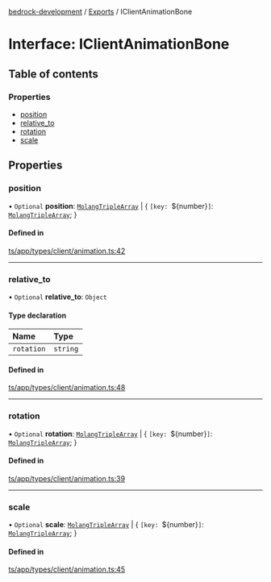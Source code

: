 [bedrock-development](../README.md) / [Exports](../modules.md) / IClientAnimationBone

# Interface: IClientAnimationBone

## Table of contents

### Properties

- [position](IClientAnimationBone.md#position)
- [relative\_to](IClientAnimationBone.md#relative_to)
- [rotation](IClientAnimationBone.md#rotation)
- [scale](IClientAnimationBone.md#scale)

## Properties

### position

• `Optional` **position**: [`MolangTripleArray`](../modules.md#molangtriplearray) \| \{ `[key: `${number}`]`: [`MolangTripleArray`](../modules.md#molangtriplearray);  }

#### Defined in

[ts/app/types/client/animation.ts:42](https://github.com/DauntlessStudio/Bedrock-Developments/blob/c7d1542/ts/app/types/client/animation.ts#L42)

___

### relative\_to

• `Optional` **relative\_to**: `Object`

#### Type declaration

| Name | Type |
| :------ | :------ |
| `rotation` | `string` |

#### Defined in

[ts/app/types/client/animation.ts:48](https://github.com/DauntlessStudio/Bedrock-Developments/blob/c7d1542/ts/app/types/client/animation.ts#L48)

___

### rotation

• `Optional` **rotation**: [`MolangTripleArray`](../modules.md#molangtriplearray) \| \{ `[key: `${number}`]`: [`MolangTripleArray`](../modules.md#molangtriplearray);  }

#### Defined in

[ts/app/types/client/animation.ts:39](https://github.com/DauntlessStudio/Bedrock-Developments/blob/c7d1542/ts/app/types/client/animation.ts#L39)

___

### scale

• `Optional` **scale**: [`MolangTripleArray`](../modules.md#molangtriplearray) \| \{ `[key: `${number}`]`: [`MolangTripleArray`](../modules.md#molangtriplearray);  }

#### Defined in

[ts/app/types/client/animation.ts:45](https://github.com/DauntlessStudio/Bedrock-Developments/blob/c7d1542/ts/app/types/client/animation.ts#L45)
